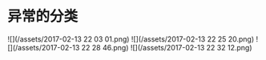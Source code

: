 # 异常的分类
![](/assets/2017-02-13 22 03 01.png)
![](/assets/2017-02-13 22 25 20.png)
![](/assets/2017-02-13 22 28 46.png)
![](/assets/2017-02-13 22 32 12.png)